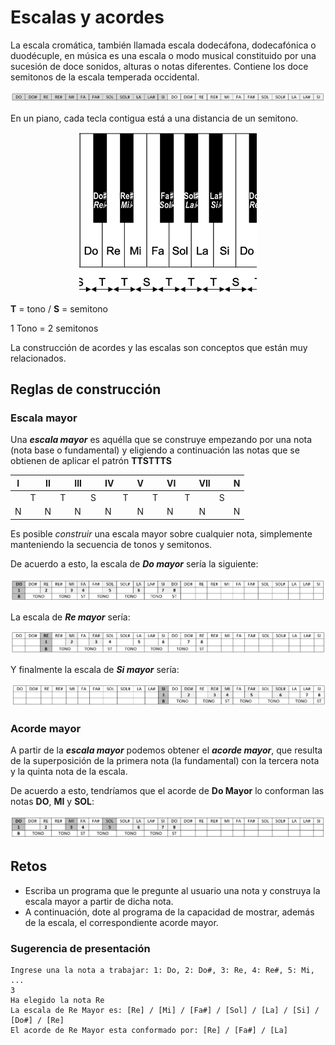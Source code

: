 # Escalas y acordes

La escala cromática, también llamada escala dodecáfona, dodecafónica o duodécuple, en música es una escala o modo musical constituido por una sucesión de doce sonidos, alturas o notas diferentes. Contiene los doce semitonos de la escala temperada occidental.

<div align=center>

![](/imagenes/escalas002.png)

</div>

En un piano, cada tecla contigua está a una distancia de un semitono.

<div align=center>

![](/imagenes/escalas001.png)

</div>

**T** = tono  / **S** = semitono

1 Tono = 2 semitonos

La construcción de acordes y las escalas son conceptos que están muy relacionados.

## Reglas de construcción

### Escala mayor

Una ***escala mayor*** es aquélla que se construye empezando por una nota (nota base o fundamental) y eligiendo a continuación las notas que se obtienen de aplicar el patrón **TTSTTTS**

<div align=center>

|I||II||III||IV||V||VI||VII||N|
|-|-|-|-|-|-|-|-|-|-|-|-|-|-|-|
||T||T||S||T||T||T||S||
|N||N||N||N||N||N||N||N|

</div>

Es posible *construir* una escala mayor sobre cualquier nota, simplemente manteniendo la secuencia de tonos y semitonos. 

De acuerdo a esto, la escala de ***Do mayor*** sería la siguiente:

![](/imagenes/escalas003.png)

La escala de ***Re mayor*** sería:

![](/imagenes/escalas004.png)

Y finalmente la escala de ***Si mayor*** sería:

![](/imagenes/escalas005.png)

### Acorde mayor

A partir de la ***escala mayor*** podemos obtener el ***acorde mayor***, que resulta de la superposición de la primera nota (la fundamental) con la tercera nota y la quinta nota de la escala. 

De acuerdo a esto, tendríamos que el acorde de **Do Mayor** lo conforman las notas **DO**, **MI** y **SOL**:

![](/imagenes/escalas006.png)

## Retos

- Escriba un programa que le pregunte al usuario una nota y construya la escala mayor a partir de dicha nota.
- A continuación, dote al programa de la capacidad de mostrar, además de la escala, el correspondiente acorde mayor.

### Sugerencia de presentación

```
Ingrese una la nota a trabajar: 1: Do, 2: Do#, 3: Re, 4: Re#, 5: Mi, ...
3
Ha elegido la nota Re
La escala de Re Mayor es: [Re] / [Mi] / [Fa#] / [Sol] / [La] / [Si] / [Do#] / [Re]
El acorde de Re Mayor esta conformado por: [Re] / [Fa#] / [La]
```
